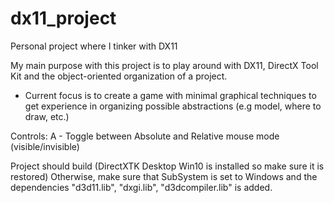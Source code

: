 # dx11_project
Personal project where I tinker with DX11

My main purpose with this project is to play around with DX11, DirectX Tool Kit and the object-oriented organization of a project.

- Current focus is to create a game with minimal graphical techniques to get experience in organizing possible abstractions (e.g model, where to draw, etc.)


Controls:
A - Toggle between Absolute and Relative mouse mode (visible/invisible)

Project should build (DirectXTK Desktop Win10 is installed so make sure it is restored)
Otherwise, make sure that SubSystem is set to Windows and the dependencies "d3d11.lib", "dxgi.lib", "d3dcompiler.lib" is added.
